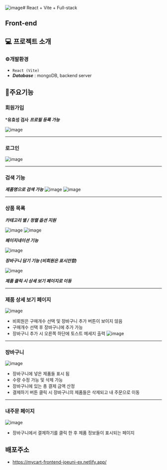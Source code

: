 ![image](https://github.com/joeuni-ex/React-myCart-Frontend/assets/141595215/38251111-5afd-4d5f-8a77-f96a6fbc8dba)# React + Vite + Full-stack
## Front-end

## 💻 프로젝트 소개


### ⚙️개발환경
- ` React (Vite) `
- ***Database*** : mongoDB, backend server

## 📌주요기능
### 회원가입

***유효성 검사**
***프로필 등록 가능***

 ![image](https://github.com/joeuni-ex/React-myCart-Frontend/assets/141595215/f4c4dfa6-c546-4be4-bcbf-4396f3871114)

---

### 로그인
 ![image](https://github.com/joeuni-ex/React-myCart-Frontend/assets/141595215/7161fa38-91ff-4c54-a945-63932e31465b)

---

### 검색 기능
 ***제품명으로 검색 가능***
 ![image](https://github.com/joeuni-ex/React-myCart-Frontend/assets/141595215/abb5d5d3-37a9-485b-a319-9382bfcc6c27)
 ![image](https://github.com/joeuni-ex/React-myCart-Frontend/assets/141595215/0d1beb51-629d-439e-b674-11fbfdd467f5)

---

### 상품 목록 
***카테고리 별 / 정렬 옵션 지원***
  
![image](https://github.com/joeuni-ex/React-myCart-Frontend/assets/141595215/1a57b1ee-f307-4fb7-8a4b-d3171953caa5)
![image](https://github.com/joeuni-ex/React-myCart-Frontend/assets/141595215/4d808c50-5b57-4439-a42a-9d465e46ca42)

***페이지네이션 기능***
  
![image](https://github.com/joeuni-ex/React-myCart-Frontend/assets/141595215/27581ed6-7474-4374-a733-21a8fcd3e2d5)

***장바구니 담기 기능 (비회원은 표시안함)***

![image](https://github.com/joeuni-ex/React-myCart-Frontend/assets/141595215/211e2b94-75e7-4920-8391-11baa6078cc1)

***제품 클릭 시 상세 보기 페이지로 이동***

---

### 제품 상세 보기 페이지
![image](https://github.com/joeuni-ex/React-myCart-Frontend/assets/141595215/15ee251e-a792-4191-9a7b-a3f8676ad9cf)
- 비회원은 구매개수 선택 및 장바구니 추가 버튼이 보이지 않음
- 구매개수 선택 후 장바구니에 추가 가능
- 장바구니 추가 시 오른쪽 하단에 토스트 메세지 출력
![image](https://github.com/joeuni-ex/React-myCart-Frontend/assets/141595215/fb85628f-19e8-4a03-9b25-8aa9c580e0d6)

---

 ### 장바구니 
![image](https://github.com/joeuni-ex/React-myCart-Frontend/assets/141595215/f0098f98-2bb1-43c6-a75b-3418c841b7ca)
 - 장바구니에 넣은 제품들 표시 됨
 - 수량 수정 가능 및 삭제 가능
 - 장바구니에 있는 총 결제 금액 산정
 - 결제하기 버튼 클릭 시 장바구니의 제품들은 삭제되고 내 주문으로 이동
   
---

 ### 내주문 페이지
![image](https://github.com/joeuni-ex/React-myCart-Frontend/assets/141595215/cc33918a-1f54-405e-b652-37a7fd2372e0)
 - 장바구니에서 결제하기를 클릭 한 후 제품 정보들이 표시되는 페이지 



## 배포주소
- https://mycart-frontend-joeuni-ex.netlify.app/  
